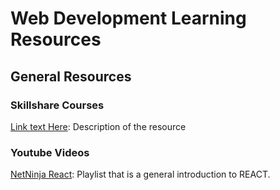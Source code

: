 # Web Development Learning Resources 

## General Resources

### Skillshare Courses
[Link text Here](https://skillshare.com): Description of the resource

### Youtube Videos
[NetNinja React](https://www.youtube.com/playlist?list=PL4cUxeGkcC9gZD-Tvwfod2gaISzfRiP9d): Playlist that is a general introduction to REACT.
